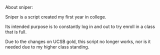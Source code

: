 About sniper:

Sniper is a script created my first year in college. 

Its intended purpose is to constantly log in and out to try enroll in a class that is full.

Due to the changes on UCSB gold, this script no longer works, nor is it needed due to my higher class standing.


